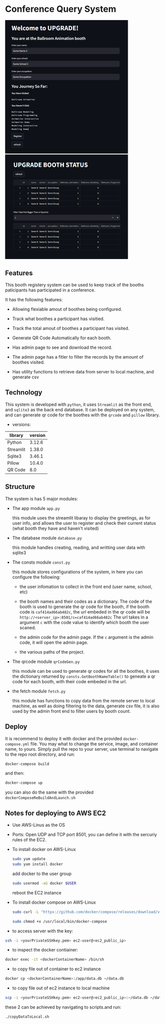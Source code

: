 # Conference Query System

<img src="documentationAssets/frontend.png" width = 400><img src="documentationAssets/admin.png" width = 400>

## Features

This booth registery system can be used to keep track of the booths paticipants has participated in a conference.

It has the following features:

* Allowing flexiable amout of boothes being configured.

* Track what boothes a participant has visitied.

* Track the total amout of boothes a participant has visited.

* Generate QR Code Automatically for each booth.

* Has admin page to see and download the record.

* The admin page has a fitler to filter the records by the amount of boothes visited.

* Has utility functions to retrieve data from server to local machine, and generate csv

## Technology

This system is developed with ```python```, it uses ```Streamlit``` as the front end, and ```sqlite3``` as the back end database. It can be deployed on any system, and can generate qr code for the boothes with the ```qrcode``` and ```pillow``` library.

* versions:

|library  | version |
|---------|---------|
|Python   |  3.12.6 |
|Streamlit|  1.38.0 |
|Sqlite3  |  3.46.1 |
|Pillow   |  10.4.0 |
|QR Code  |  8.0    |

## Structure

The system is has 5 major modules:

* The app module ```app.py```

    this module uses the streamlit libaray to display the greetings, as for user info, and allows the user to register and check their current status (what booth they have and haven't visited)

* The database module ```database.py```

    this module handles creating, reading, and writting user data with sqlite3

* The consts module ```const.py```

    this module stores configurations of the system, in here you can configure the following:
  * the user infomation to collect in the front end (user name, school, etc)

  * the booth names and their codes as a dictionary. The code of the booth is used to generate the qr code for the booth, if the booth code is ```caf414ad66ab482c```, the url embeded in the qr code will be ```http://<server_ip>:8501/c=caf414ad66ab482c``` The url takes in a argument ```c``` with the code value to identify which booth the user scaned.

  * the admin code for the admin page. If the ```c``` argument is the admin code, it will open the admin page.

  * the various paths of the project.

* The qrcode module ```qrCodeGen.py```

    this module can be used to generate qr codes for all the boothes, it uses the dictionary returned by ```consts.GetBoothNameTable()``` to geneate a qr code for each booth, with their code embeded in the url.

* the fetch module ```fetch.py```

    this module has functions to copy data from the remote server to local machine, as well as doing filtering to the data, generate csv file, it is also used by the admin front end to filter users by booth count.

## Deploy

It is recommend to deploy it with docker and the provided ```docker-compose.yml``` file. You may what to change the service, image, and container name, to yours.
Simply pull the repo to your server, use terminal to navigate to the repo root directory, and run:

```sh
docker-compose build 
```

and then:

```sh
docker-compose up 
```

you can also do the same with the provided ```dockerComposeReBuildAndLaunch.sh```

## Notes for deploying to AWS EC2

* Use AWS-Linus as the OS

* Ports:
  Open UDP and TCP port 8501, you can define it with the sercuriy rules of the EC2.

* To install docker on AWS-Linux

    ```sh
    sudo yum update
    sudo yum install docker
    ```

    add docker to the user group

    ```sh
    sudo usermod -aG docker $USER
    ```

    reboot the EC2 instance

* To install docker compose on AWS-Linux

    ```sh
    sudo curl -L "https://github.com/docker/compose/releases/download/v2.6.0/docker-compose-$(uname -s)-$(uname -m)" -o /usr/local/bin/docker-compose
    ```

    ```sh
    sudo chmod +x /usr/local/bin/docker-compose
    ```

* to access server with the key:

```sh
ssh -i <yourPrivateSSHkey.pem> ec2-user@<ec2_public_ip>
```

* to inspect the docker contiainer:

```sh
docker exec -it <dockerContainerName> /bin/sh
```

* to copy file out of container to ec2 instance

```sh
docker cp <dockerContainerName>:/app/data.db ~/data.db
```

* to copy file out of ec2 instance to local machine

```sh
scp -i <yourPrivateSSHkey.pem> ec2-user@<ec2_public_ip>:~/data.db ~/data.db 
```

these 2 can be achieved by navigating to scripts.and run:

```sh
./copyDataToLocal.sh
```
